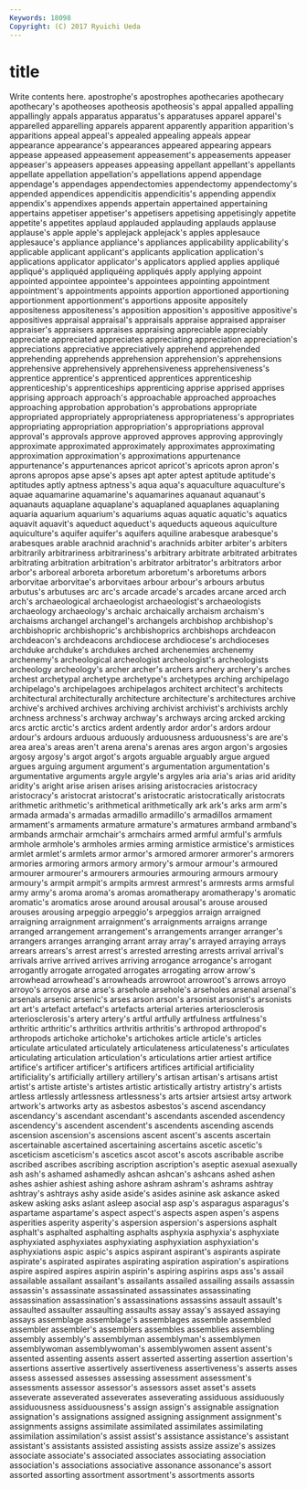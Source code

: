 ```yaml
---
Keywords: 18098 
Copyright: (C) 2017 Ryuichi Ueda
---
```


# title

Write contents here.
 apostrophe's apostrophes
apothecaries apothecary apothecary's apotheoses apotheosis apotheosis's appal appalled appalling appallingly
appals apparatus apparatus's apparatuses apparel apparel's apparelled apparelling apparels apparent
apparently apparition apparition's apparitions appeal appeal's appealed appealing appeals appear
appearance appearance's appearances appeared appearing appears appease appeased appeasement appeasement's
appeasements appeaser appeaser's appeasers appeases appeasing appellant appellant's appellants appellate
appellation appellation's appellations append appendage appendage's appendages appendectomies appendectomy appendectomy's
appended appendices appendicitis appendicitis's appending appendix appendix's appendixes appends appertain
appertained appertaining appertains appetiser appetiser's appetisers appetising appetisingly appetite appetite's
appetites applaud applauded applauding applauds applause applause's apple apple's applejack
applejack's apples applesauce applesauce's appliance appliance's appliances applicability applicability's applicable
applicant applicant's applicants application application's applications applicator applicator's applicators applied
applies appliqué appliqué's appliquéd appliquéing appliqués apply applying appoint appointed
appointee appointee's appointees appointing appointment appointment's appointments appoints apportion apportioned
apportioning apportionment apportionment's apportions apposite appositely appositeness appositeness's apposition apposition's
appositive appositive's appositives appraisal appraisal's appraisals appraise appraised appraiser appraiser's
appraisers appraises appraising appreciable appreciably appreciate appreciated appreciates appreciating appreciation
appreciation's appreciations appreciative appreciatively apprehend apprehended apprehending apprehends apprehension apprehension's
apprehensions apprehensive apprehensively apprehensiveness apprehensiveness's apprentice apprentice's apprenticed apprentices apprenticeship
apprenticeship's apprenticeships apprenticing apprise apprised apprises apprising approach approach's approachable
approached approaches approaching approbation approbation's approbations appropriate appropriated appropriately appropriateness
appropriateness's appropriates appropriating appropriation appropriation's appropriations approval approval's approvals approve
approved approves approving approvingly approximate approximated approximately approximates approximating approximation
approximation's approximations appurtenance appurtenance's appurtenances apricot apricot's apricots apron apron's
aprons apropos apse apse's apses apt apter aptest aptitude aptitude's
aptitudes aptly aptness aptness's aqua aqua's aquaculture aquaculture's aquae aquamarine
aquamarine's aquamarines aquanaut aquanaut's aquanauts aquaplane aquaplane's aquaplaned aquaplanes aquaplaning
aquaria aquarium aquarium's aquariums aquas aquatic aquatic's aquatics aquavit aquavit's
aqueduct aqueduct's aqueducts aqueous aquiculture aquiculture's aquifer aquifer's aquifers aquiline
arabesque arabesque's arabesques arable arachnid arachnid's arachnids arbiter arbiter's arbiters
arbitrarily arbitrariness arbitrariness's arbitrary arbitrate arbitrated arbitrates arbitrating arbitration arbitration's
arbitrator arbitrator's arbitrators arbor arbor's arboreal arboreta arboretum arboretum's arboretums
arbors arborvitae arborvitae's arborvitaes arbour arbour's arbours arbutus arbutus's arbutuses
arc arc's arcade arcade's arcades arcane arced arch arch's archaeological
archaeologist archaeologist's archaeologists archaeology archaeology's archaic archaically archaism archaism's archaisms
archangel archangel's archangels archbishop archbishop's archbishopric archbishopric's archbishoprics archbishops archdeacon
archdeacon's archdeacons archdiocese archdiocese's archdioceses archduke archduke's archdukes arched archenemies
archenemy archenemy's archeological archeologist archeologist's archeologists archeology archeology's archer archer's
archers archery archery's arches archest archetypal archetype archetype's archetypes arching
archipelago archipelago's archipelagoes archipelagos architect architect's architects architectural architecturally architecture
architecture's architectures archive archive's archived archives archiving archivist archivist's archivists
archly archness archness's archway archway's archways arcing arcked arcking arcs
arctic arctic's arctics ardent ardently ardor ardor's ardors ardour ardour's
ardours arduous arduously arduousness arduousness's are are's area area's areas
aren't arena arena's arenas ares argon argon's argosies argosy argosy's
argot argot's argots arguable arguably argue argued argues arguing argument
argument's argumentation argumentation's argumentative arguments argyle argyle's argyles aria aria's
arias arid aridity aridity's aright arise arisen arises arising aristocracies
aristocracy aristocracy's aristocrat aristocrat's aristocratic aristocratically aristocrats arithmetic arithmetic's arithmetical
arithmetically ark ark's arks arm arm's armada armada's armadas armadillo
armadillo's armadillos armament armament's armaments armature armature's armatures armband armband's
armbands armchair armchair's armchairs armed armful armful's armfuls armhole armhole's
armholes armies arming armistice armistice's armistices armlet armlet's armlets armor
armor's armored armorer armorer's armorers armories armoring armors armory armory's
armour armour's armoured armourer armourer's armourers armouries armouring armours armoury
armoury's armpit armpit's armpits armrest armrest's armrests arms armsful army
army's aroma aroma's aromas aromatherapy aromatherapy's aromatic aromatic's aromatics arose
around arousal arousal's arouse aroused arouses arousing arpeggio arpeggio's arpeggios
arraign arraigned arraigning arraignment arraignment's arraignments arraigns arrange arranged arrangement
arrangement's arrangements arranger arranger's arrangers arranges arranging arrant array array's
arrayed arraying arrays arrears arrears's arrest arrest's arrested arresting arrests
arrival arrival's arrivals arrive arrived arrives arriving arrogance arrogance's arrogant
arrogantly arrogate arrogated arrogates arrogating arrow arrow's arrowhead arrowhead's arrowheads
arrowroot arrowroot's arrows arroyo arroyo's arroyos arse arse's arsehole arsehole's
arseholes arsenal arsenal's arsenals arsenic arsenic's arses arson arson's arsonist
arsonist's arsonists art art's artefact artefact's artefacts arterial arteries arteriosclerosis
arteriosclerosis's artery artery's artful artfully artfulness artfulness's arthritic arthritic's arthritics
arthritis arthritis's arthropod arthropod's arthropods artichoke artichoke's artichokes article article's
articles articulate articulated articulately articulateness articulateness's articulates articulating articulation articulation's
articulations artier artiest artifice artifice's artificer artificer's artificers artifices artificial
artificiality artificiality's artificially artillery artillery's artisan artisan's artisans artist artist's
artiste artiste's artistes artistic artistically artistry artistry's artists artless artlessly
artlessness artlessness's arts artsier artsiest artsy artwork artwork's artworks arty
as asbestos asbestos's ascend ascendancy ascendancy's ascendant ascendant's ascendants ascended
ascendency ascendency's ascendent ascendent's ascendents ascending ascends ascension ascension's ascensions
ascent ascent's ascents ascertain ascertainable ascertained ascertaining ascertains ascetic ascetic's
asceticism asceticism's ascetics ascot ascot's ascots ascribable ascribe ascribed ascribes
ascribing ascription ascription's aseptic asexual asexually ash ash's ashamed ashamedly
ashcan ashcan's ashcans ashed ashen ashes ashier ashiest ashing ashore
ashram ashram's ashrams ashtray ashtray's ashtrays ashy aside aside's asides
asinine ask askance asked askew asking asks aslant asleep asocial
asp asp's asparagus asparagus's aspartame aspartame's aspect aspect's aspects aspen
aspen's aspens asperities asperity asperity's aspersion aspersion's aspersions asphalt asphalt's
asphalted asphalting asphalts asphyxia asphyxia's asphyxiate asphyxiated asphyxiates asphyxiating asphyxiation
asphyxiation's asphyxiations aspic aspic's aspics aspirant aspirant's aspirants aspirate aspirate's
aspirated aspirates aspirating aspiration aspiration's aspirations aspire aspired aspires aspirin
aspirin's aspiring aspirins asps ass's assail assailable assailant assailant's assailants
assailed assailing assails assassin assassin's assassinate assassinated assassinates assassinating assassination
assassination's assassinations assassins assault assault's assaulted assaulter assaulting assaults assay
assay's assayed assaying assays assemblage assemblage's assemblages assemble assembled assembler
assembler's assemblers assembles assemblies assembling assembly assembly's assemblyman assemblyman's assemblymen
assemblywoman assemblywoman's assemblywomen assent assent's assented assenting assents assert asserted
asserting assertion assertion's assertions assertive assertively assertiveness assertiveness's asserts asses
assess assessed assesses assessing assessment assessment's assessments assessor assessor's assessors
asset asset's assets asseverate asseverated asseverates asseverating assiduous assiduously assiduousness
assiduousness's assign assign's assignable assignation assignation's assignations assigned assigning assignment
assignment's assignments assigns assimilate assimilated assimilates assimilating assimilation assimilation's assist
assist's assistance assistance's assistant assistant's assistants assisted assisting assists assize
assize's assizes associate associate's associated associates associating association association's associations
associative assonance assonance's assort assorted assorting assortment assortment's assortments assorts
